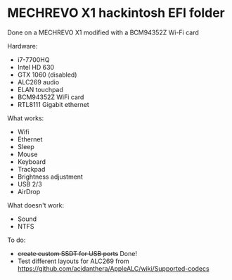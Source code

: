 MECHREVO X1 hackintosh EFI folder
=================================

Done on a MECHREVO X1 modified with a BCM94352Z Wi-Fi card

Hardware:
* i7-7700HQ
* Intel HD 630
* GTX 1060 (disabled)
* ALC269 audio
* ELAN touchpad
* BCM94352Z WiFi card
* RTL8111 Gigabit ethernet

What works:
* Wifi
* Ethernet
* Sleep
* Mouse
* Keyboard
* Trackpad
* Brightness adjustment
* USB 2/3
* AirDrop

What doesn't work:
* Sound
* NTFS

To do:
* ~~create custom SSDT for USB ports~~ Done!
* Test different layouts for ALC269 from https://github.com/acidanthera/AppleALC/wiki/Supported-codecs

